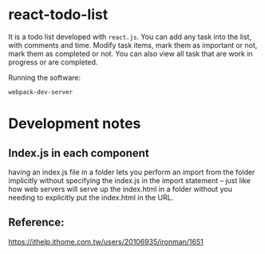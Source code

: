 # react-todo-list

It is a todo list developed with `react.js`. You can add any task into the list, with comments and time. Modify task items, mark them as important or not, mark them as completed or not. You can also view all task that are work in progress or are completed.

Running the software:
```
webpack-dev-server
```

# Development notes

## Index.js in each component

having an index.js file in a folder lets you perform an import from the folder implicitly without specifying the index.js in the import statement – just like how web servers will serve up the index.html in a folder without you needing to explicitly put the index.html in the URL.

## Reference:
https://ithelp.ithome.com.tw/users/20106935/ironman/1651
